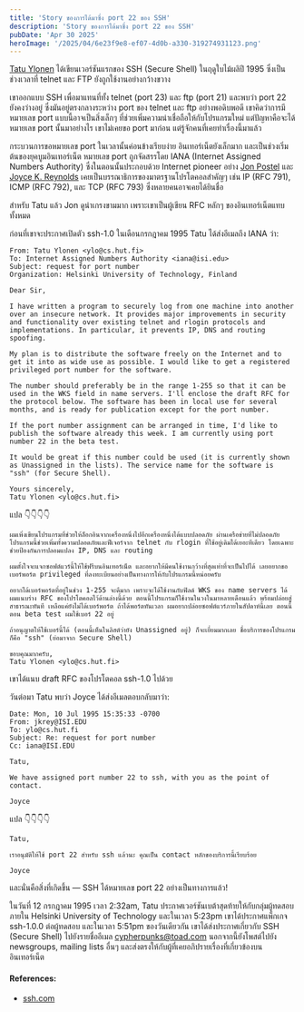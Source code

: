 ```yaml
---
title: 'Story ของการได้มาซึ่ง port 22 ของ SSH'
description: 'Story ของการได้มาซึ่ง port 22 ของ SSH'
pubDate: 'Apr 30 2025'
heroImage: '/2025/04/6e23f9e8-ef07-4d0b-a330-319274931123.png'
---
```

[Tatu Ylonen](https://fi.wikipedia.org/wiki/Tatu_Yl%C3%B6nen) ได้เขียนเวอร์ชันแรกของ SSH (Secure Shell) ในฤดูใบไม้ผลิปี 1995 ซึ่งเป็นช่วงเวลาที่ telnet และ FTP ยังถูกใช้งานอย่างกว้างขวาง

เขาออกแบบ SSH เพื่อมาแทนที่ทั้ง telnet (port 23) และ ftp (port 21) และพบว่า port 22 ยังคงว่างอยู่ ซึ่งมันอยู่ตรงกลางระหว่าง port ของ telnet และ ftp อย่างพอดิบพอดี เขาคิดว่าการมีหมายเลข port แบบนี้อาจเป็นสิ่งเล็กๆ ที่ช่วยเพิ่มความน่าเชื่อถือให้กับโปรแกรมใหม่ แต่ปัญหาคือจะได้หมายเลข port นั้นมาอย่างไร เขาไม่เคยขอ port มาก่อน แต่รู้จักคนที่เคยทำเรื่องนี้มาแล้ว

กระบวนการขอหมายเลข port ในเวลานั้นค่อนข้างเรียบง่าย อินเทอร์เน็ตยังเล็กมาก และเป็นช่วงเริ่มต้นของยุคบูมอินเทอร์เน็ต หมายเลข port ถูกจัดสรรโดย IANA (Internet Assigned Numbers Authority) ซึ่งในตอนนั้นประกอบด้วย Internet pioneer อย่าง [Jon Postel](https://en.wikipedia.org/wiki/Jon_Postel) และ [Joyce K. Reynolds](https://en.wikipedia.org/wiki/Joyce_K._Reynolds) เคยเป็นบรรณาธิการของมาตรฐานโปรโตคอลสำคัญๆ เช่น IP (RFC 791), ICMP (RFC 792), และ TCP (RFC 793) ซึ่งหลายคนอาจเคยได้ยินชื่อ

สำหรับ Tatu แล้ว Jon ดูน่าเกรงขามมาก เพราะเขาเป็นผู้เขียน RFC หลักๆ ของอินเทอร์เน็ตแทบทั้งหมด

ก่อนที่เขาจะประกาศเปิดตัว ssh-1.0 ในเดือนกรกฎาคม 1995 Tatu ได้ส่งอีเมลถึง IANA ว่า:

```
From: Tatu Ylonen <ylo@cs.hut.fi>
To: Internet Assigned Numbers Authority <iana@isi.edu>
Subject: request for port number
Organization: Helsinki University of Technology, Finland

Dear Sir,

I have written a program to securely log from one machine into another over an insecure network. It provides major improvements in security and functionality over existing telnet and rlogin protocols and implementations. In particular, it prevents IP, DNS and routing spoofing.

My plan is to distribute the software freely on the Internet and to get it into as wide use as possible. I would like to get a registered privileged port number for the software.

The number should preferably be in the range 1-255 so that it can be used in the WKS field in name servers. I'll enclose the draft RFC for the protocol below. The software has been in local use for several months, and is ready for publication except for the port number.

If the port number assignment can be arranged in time, I'd like to publish the software already this week. I am currently using port number 22 in the beta test.

It would be great if this number could be used (it is currently shown as Unassigned in the lists). The service name for the software is "ssh" (for Secure Shell).

Yours sincerely,
Tatu Ylonen <ylo@cs.hut.fi>
```

แปล 👇👇👇👇

```
ผมเพิ่งเขียนโปรแกรมที่ช่วยให้ล็อกอินจากเครื่องหนึ่งไปอีกเครื่องหนึ่งได้แบบปลอดภัย ผ่านเครือข่ายที่ไม่ปลอดภัย โปรแกรมนี้ช่วยเพิ่มทั้งความปลอดภัยและฟีเจอร์จาก telnet กับ rlogin ที่ใช้อยู่เดิมได้เยอะทีเดียว โดยเฉพาะช่วยป้องกันการปลอมแปลง IP, DNS และ routing

ผมตั้งใจจะแจกซอฟต์แวร์นี้ให้ใช้ฟรีบนอินเทอร์เน็ต และอยากให้มีคนใช้งานกว้างที่สุดเท่าที่จะเป็นไปได้ เลยอยากขอเบอร์พอร์ต privileged ที่ลงทะเบียนอย่างเป็นทางการให้กับโปรแกรมนี้หน่อยครับ

อยากได้เบอร์พอร์ตที่อยู่ในช่วง 1-255 จะดีมาก เพราะจะได้ใช้งานกับฟิลด์ WKS ของ name servers ได้ ผมแนบร่าง RFC ของโปรโตคอลไว้ด้านล่างนี้ด้วย ตอนนี้โปรแกรมก็ใช้งานในวงในมาหลายเดือนแล้ว พร้อมปล่อยสู่สาธารณะทันที เหลือแค่ยังไม่ได้เบอร์พอร์ต ถ้าได้พอร์ตทันเวลา ผมอยากปล่อยซอฟต์แวร์ภายในสัปดาห์นี้เลย ตอนนี้ตอน beta test ผมใช้เบอร์ 22 อยู่

ถ้าอนุญาตให้ใช้เบอร์นี้ได้ (ตอนนี้เห็นในลิสต์ว่ายัง Unassigned อยู่) ก็จะเยี่ยมมากเลย ชื่อบริการของโปรแกรมก็คือ "ssh" (ย่อมาจาก Secure Shell)

ขอบคุณมากครับ,  
Tatu Ylonen <ylo@cs.hut.fi>
```

เขาได้แนบ draft RFC ของโปรโตคอล ssh-1.0 ไปด้วย

วันต่อมา Tatu พบว่า Joyce ได้ส่งอีเมลตอบกลับมาว่า:

```
Date: Mon, 10 Jul 1995 15:35:33 -0700
From: jkrey@ISI.EDU
To: ylo@cs.hut.fi
Subject: Re: request for port number
Cc: iana@ISI.EDU

Tatu,

We have assigned port number 22 to ssh, with you as the point of contact.

Joyce
```

แปล 👇👇👇👇

```
Tatu,

เราอนุมัติให้ใช้ port 22 สำหรับ ssh แล้วนะ คุณเป็น contact หลักของบริการนี้เรียบร้อย

Joyce
```

และนั่นคือสิ่งที่เกิดขึ้น — SSH ได้หมายเลข port 22 อย่างเป็นทางการแล้ว!

ในวันที่ 12 กรกฎาคม 1995 เวลา 2:32am, Tatu ประกาศเวอร์ชันเบต้าสุดท้ายให้กับกลุ่มผู้ทดสอบภายใน Helsinki University of Technology และในเวลา 5:23pm เขาได้ประกาศแพ็กเกจ ssh-1.0.0 ต่อผู้ทดสอบ และในเวลา 5:51pm ของวันเดียวกัน เขาได้ส่งประกาศเกี่ยวกับ SSH (Secure Shell) ไปยังรายชื่ออีเมล cypherpunks@toad.com นอกจากนี้ยังโพสต์ไปยัง newsgroups, mailing lists อื่นๆ และส่งตรงให้กับผู้ที่เคยอภิปรายเรื่องที่เกี่ยวข้องบนอินเทอร์เน็ต

#### References:
- [ssh.com](https://www.ssh.com/academy/ssh/port)
